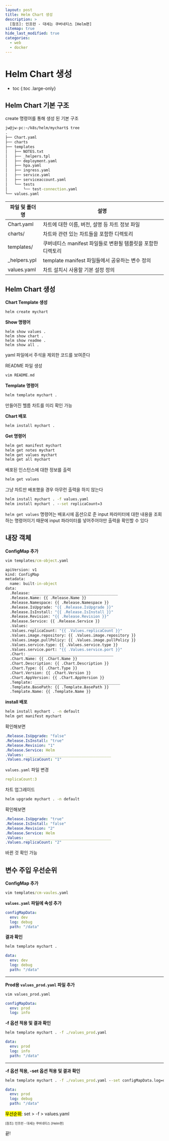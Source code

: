 ```yaml
---
layout: post
title: Helm Chart 생성
description: >
  [참조]: 인프런 - 대세는 쿠버네티스 [Helm편]
sitemap: true
hide_last_modified: true
categories:
  - web
  - docker
---
```


# Helm Chart 생성

* toc
{:toc .large-only}

## Helm Chart 기본 구조

create 명령어를 통해 생성 된 기본 구조 

```cmd
jw@jw-pc:~/k8s/helm/mychart$ tree
.
├── Chart.yaml  
├── charts  
├── templates  
│   ├── NOTES.txt  
│   ├── _helpers.tpl  
│   ├── deployment.yaml  
│   ├── hpa.yaml  
│   ├── ingress.yaml  
│   ├── service.yaml  
│   ├── serviceaccount.yaml  
│   └── tests  
│       └── test-connection.yaml  
└── values.yaml  
```

| 파일 및 폴더명 | 설명 |
| --- | --- |
| Chart.yaml | 차트에 대한 이름, 버전, 설명 등 차트 정보 파일 |
| charts/ | 차트와 관련 있는 차트들을 포함한 디렉토리 |
| templates/ | 쿠버네티스 manifest 파일들로 변환될 템플릿을 포함한 디렉토리 |
| _helpers.ypl | template manifest 파일들에서 공유하는 변수 정의 |
| values.yaml | 차트 설치시 사용할 기본 설정 정의 |

## Helm Chart 생성

**Chart Template 생성**

```cmd
helm create mychart
```

**Show 명령어**

```
helm show values .
helm show chart .
helm show readme .
helm show all .
```
yaml 파일에서 주석을 제외한 코드를 보여준다

README 파일 생성

```cmd
vim README.md
```

**Template 명령어**

```cmd
helm template mychart .                  
```

만들어진 헬름 차트를 미리 확인 가능

**Chart 배포**

```cmd
helm install mychart .
```

**Get 명령어**

```cmd
helm get manifest mychart
helm get notes mychart
helm get values mychart
helm get all mychart
```

배포된 인스턴스에 대한 정보를 출력

```cmd
helm get values
```

그냥 차트만 배포했을 경우 아무런 출력을 하지 않는다

```cmd
helm install mychart . -f values.yaml
helm install mychart . --set replicaCount=3
```

`helm get values` 명령어는 배포시에 옵션으로 준 input 파라미터에 대한 내용을 조회하는 명령어이기 때문에 input 파라미터를 넣어주어야만 출력을 확인할 수 있다

## 내장 객체

**ConfigMap 추가**

```cmd
vim templates/cm-object.yaml
```

```cmd
apiVersion: v1
kind: ConfigMap
metadata:
  name: built-in-object
data:
  .Release: ______________________________________
  .Release.Name: {{ .Release.Name }}
  .Release.Namespace: {{ .Release.Namespace }}
  .Release.IsUpgrade: "{{ .Release.IsUpgrade }}"
  .Release.IsInstall: "{{ .Release.IsInstall }}"
  .Release.Revision: "{{ .Release.Revision }}"
  .Release.Service: {{ .Release.Service }}
  .Values: ______________________________________
  .Values.replicaCount: "{{ .Values.replicaCount }}"
  .Values.image.repository: {{ .Values.image.repository }}
  .Values.image.pullPolicy: {{ .Values.image.pullPolicy }}
  .Values.service.type: {{ .Values.service.type }}
  .Values.service.port: "{{ .Values.service.port }}"
  .Chart: ______________________________________
  .Chart.Name: {{ .Chart.Name }}
  .Chart.Description: {{ .Chart.Description }}
  .Chart.Type: {{ .Chart.Type }}
  .Chart.Version: {{ .Chart.Version }}
  .Chart.AppVersion: {{ .Chart.AppVersion }}
  .Template: ______________________________________
  .Template.BasePath: {{ .Template.BasePath }}
  .Template.Name: {{ .Template.Name }}
```

**install 배포**

```cmd
helm install mychart . -n default
helm get manifest mychart
```

확인해보면

```yaml
.Release.IsUpgrade: "false"
.Release.IsInstall: "true"
.Release.Revision: "1"
.Release.Service: Helm
.Values: ______________________________________
.Values.replicaCount: "1"
```

`values.yaml` 파일 변경

```yaml
replicaCount:3
```

차트 업그레이드

```cmd
helm upgrade mychart . -n default
```

확인해보면

```yaml
.Release.IsUpgrade: "true"
.Release.IsInstall: "false"
.Release.Revision: "2"
.Release.Service: Helm
.Values: ______________________________________
.Values.replicaCount: "2"
```

바뀐 것 확인 가능


## 변수 주입 우선순위

**ConfigMap 추가**

```cmd
vim templates/cm-vaules.yaml
```

**`values.yaml` 파일에 속성 추가**

```yaml
configMapData:
  env: dev
  log: debug
  path: "/data"
```

**결과 확인**

```cmd
helm template mychart .
```
```yaml
data:
  env: dev
  log: debug
  path: "/data"
```

---

**Prod용 `values_prod.yaml` 파일 추가**

```cmd
vim values_prod.yaml
```

```yaml
configMapData:
  env: prod
  log: info
```

**-f 옵션 적용 및 결과 확인**

```cmd
helm template mychart . -f ./values_prod.yaml
```

```yaml
data:
  env: prod
  log: info
  path: "/data"
```

---

**-f 옵션 적용, -set 옵션 적용 및 결과 확인**

```cmd
helm template mychart . -f ./values_prod.yaml --set configMapData.log=debug
```

```yaml
data:
  env: prod
  log: debug
  path: "/data"
```

<mark>우선순위</mark>: set > -f > values.yaml






<span style="font-size:70%">[참조]: 인프런 - 대세는 쿠버네티스 [Helm편]

끝!
